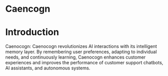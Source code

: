 # Caencogn
# Introduction

Caenocogn: Caenocogn revolutionizes AI interactions with its intelligent memory layer. By remembering user preferences, adapting to individual needs, and continuously learning, Caenocogn enhances customer experiences and improves the performance of customer support chatbots, AI assistants, and autonomous systems.

